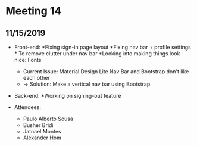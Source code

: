 # Meeting 14
## 11/15/2019

* Front-end:
	*Fixing sign-in page layout
	*Fixing nav bar + profile settings
		* To remove clutter under nav bar
	*Looking into making things look nice: Fonts
	* Current Issue: Material Design Lite Nav Bar and Bootstrap don't like each other
	* -> Solution: Make a vertical nav bar using Bootstrap.

* Back-end:
	*Working on signing-out feature


* Attendees:
	* Paulo Alberto Sousa
	* Busher Bridi
	* Jatnael Montes
	* Alexander Hom
